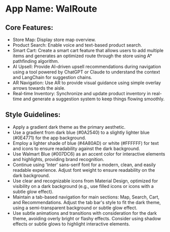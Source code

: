 # **App Name**: WalRoute

## Core Features:

- Store Map: Display store map overview.
- Product Search: Enable voice and text-based product search.
- Smart Cart: Create a smart cart feature that allows users to add multiple items and generates an optimized route through the store using A* pathfinding algorithm.
- AI Upsell: Provide AI-driven upsell recommendations during navigation using a tool powered by ChatGPT or Claude to understand the context and LangChain for suggestion chains.
- AR Navigation: Use AR to provide visual guidance using simple overlay arrows towards the aisle.
- Real-time Inventory: Synchronize and update product inventory in real-time and generate a suggestion system to keep things flowing smoothly.

## Style Guidelines:

- Apply a gradient dark theme as the primary aesthetic.
- Use a gradient from dark blue (#0A2540) to a slightly lighter blue (#0E4771) for the app background.
- Employ a lighter shade of blue (#4A80AD) or white (#FFFFFF) for text and icons to ensure readability against the dark background.
- Use Walmart Blue (#007DC6) as an accent color for interactive elements and highlights, providing brand recognition.
- Continue using 'Inter' sans-serif font for a modern, clean, and easily readable experience. Adjust font weight to ensure readability on the dark background.
- Use clear and recognizable icons from Material Design, optimized for visibility on a dark background (e.g., use filled icons or icons with a subtle glow effect).
- Maintain a tab-based navigation for main sections: Map, Search, Cart, and Recommendations. Adjust the tab bar's style to fit the dark theme, using a semi-transparent background or subtle glow effect.
- Use subtle animations and transitions with consideration for the dark theme, avoiding overly bright or flashy effects. Consider using shadow effects or subtle glows to highlight interactive elements.
